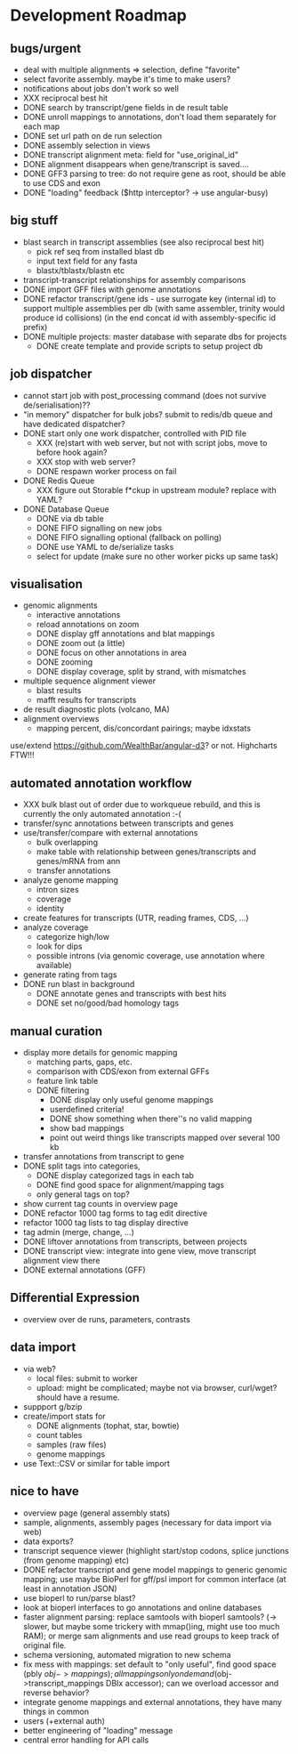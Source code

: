 # Development Roadmap 

## bugs/urgent

- deal with multiple alignments => selection, define "favorite"
- select favorite assembly. maybe it's time to make users?
- notifications about jobs don't work so well
- XXX reciprocal best hit
- DONE search by transcript/gene fields in de result table
- DONE unroll mappings to annotations, don't load them separately for each map
- DONE set url path on de run selection
- DONE assembly selection in views
- DONE transcript alignment meta: field for "use_original_id"
- DONE alignment disappears when gene/transcript is saved....
- DONE GFF3 parsing to tree: do not require gene as root, should be able to use CDS and exon
- DONE "loading" feedback ($http interceptor? -> use angular-busy)

## big stuff

- blast search in transcript assemblies (see also reciprocal best hit)
  - pick ref seq from installed blast db 
  - input text field for any fasta
  - blastx/tblastx/blastn etc
- transcript-transcript relationships for assembly comparisons
- DONE import GFF files with genome annotations
- DONE refactor transcript/gene ids - use surrogate key (internal id) to support multiple assemblies per db (with same assembler, trinity would produce id collisions) (in the end concat id with assembly-specific id prefix)
- DONE multiple projects: master database with separate dbs for projects
  - DONE create template and provide scripts to setup project db

## job dispatcher

- cannot start job with post_processing command (does not survive de/serialisation)??
- "in memory" dispatcher for bulk jobs? submit to redis/db queue and have dedicated dispatcher?
- DONE start only one work dispatcher, controlled with PID file
  - XXX (re)start with web server, but not with script jobs, move to before hook again?
  - XXX stop with web server?
  - DONE respawn worker process on fail
- DONE Redis Queue 
  - XXX figure out Storable f*ckup in upstream module? replace with YAML?
- DONE Database Queue
  - DONE via db table
  - DONE FIFO signalling on new jobs
  - DONE FIFO signalling optional (fallback on polling)
  - DONE use YAML to de/serialize tasks
  - select for update (make sure no other worker picks up same task)

## visualisation

- genomic alignments
  - interactive annotations
  - reload annotations on zoom
  - DONE display gff annotations and blat mappings
  - DONE zoom out (a little) 
  - DONE focus on other annotations in area
  - DONE zooming 
  - DONE display coverage, split by strand, with mismatches
- multiple sequence alignment viewer
  - blast results
  - mafft results for transcripts
- de result diagnostic plots (volcano, MA)
- alignment overviews
  * mapping percent, dis/concordant pairings; maybe idxstats

use/extend https://github.com/WealthBar/angular-d3? or not. Highcharts FTW!!!

## automated annotation workflow

- XXX bulk blast out of order due to workqueue rebuild, and this is currently the only automated annotation :-(
- transfer/sync annotations between transcripts and genes
- use/transfer/compare with external annotations
  * bulk overlapping
  * make table with relationship between genes/transcripts and genes/mRNA from ann
  * transfer annotations
- analyze genome mapping
  * intron sizes
  * coverage
  * identity
- create features for transcripts (UTR, reading frames, CDS, ...)
- analyze coverage
  * categorize high/low
  * look for dips
  * possible introns (via genomic coverage, use annotation where available)
- generate rating from tags
- DONE run blast in background
  * DONE annotate genes and transcripts with best hits
  * DONE set no/good/bad homology tags

## manual curation

- display more details for genomic mapping
  - matching parts, gaps, etc.
  - comparison with CDS/exon from external GFFs
  - feature link table
  - DONE filtering
    - DONE display only useful genome mappings 
    - userdefined criteria!
    - DONE show something when there''s no valid mapping
    - show bad mappings
    - point out weird things like transcripts mapped over several 100 kb
- transfer annotations from transcript to gene
- DONE split tags into categories, 
  - DONE display categorized tags in each tab
  - DONE find good space for alignment/mapping tags
  - only general tags on top?
- show current tag counts in overview page
- DONE refactor 1000 tag forms to tag edit directive
- refactor 1000 tag lists to tag display directive
- tag admin (merge, change, ...)
- DONE liftover annotations from transcripts, between projects
- DONE transcript view: integrate into gene view, move transcript alignment view there
- DONE external annotations (GFF)

## Differential Expression

- overview over de runs, parameters, contrasts

## data import

- via web?
  - local files: submit to worker
  - upload: might be complicated; maybe not via browser, curl/wget? should have a resume. 
- suppport g/bzip
- create/import stats for 
  - DONE alignments (tophat, star, bowtie)
  - count tables
  - samples (raw files)
  - genome mappings
- use Text::CSV or similar for table import

## nice to have

- overview page (general assembly stats)
- sample, alignments, assembly pages (necessary for data import via web)
- data exports?
- transcript sequence viewer (highlight start/stop codons, splice junctions (from genome mapping) etc)
- DONE refactor transcript and gene model mappings to generic genomic mapping; use maybe BioPerl for gff/psl import for common interface (at least in annotation JSON)
- use bioperl to run/parse blast?
- look at bioperl interfaces to go annotations and online databases
- faster alignment parsing: replace samtools with bioperl samtools? (-> slower, but maybe some trickery with mmap()ing, might use too much RAM); or merge sam alignments and use read groups to keep track of original file.
- schema versioning, automated migration to new schema
- fix mess with mappings: set default to "only useful", find good space (pbly $obj->mappings); all mappings only on demand ($obj->transcript_mappings DBIx accessor); can we overload accessor and reverse behavior?
- integrate genome mappings and external annotations, they have many things in common
- users (+external auth)
- better engineering of "loading" message
- central error handling for API calls
